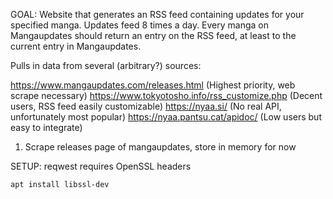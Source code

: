 GOAL:
Website that generates an RSS feed containing updates for your specified manga. Updates feed 8 times a day.
Every manga on Mangaupdates should return an entry on the RSS feed, at least to the current entry in Mangaupdates.

Pulls in data from several (arbitrary?) sources:

  https://www.mangaupdates.com/releases.html (Highest priority, web scrape necessary)
  https://www.tokyotosho.info/rss_customize.php  (Decent users, RSS feed easily customizable)
  https://nyaa.si/ (No real API, unfortunately most popular)
  https://nyaa.pantsu.cat/apidoc/ (Low users but easy to integrate)


1. Scrape releases page of mangaupdates, store in memory for now

SETUP:
reqwest requires OpenSSL headers

` apt install libssl-dev `